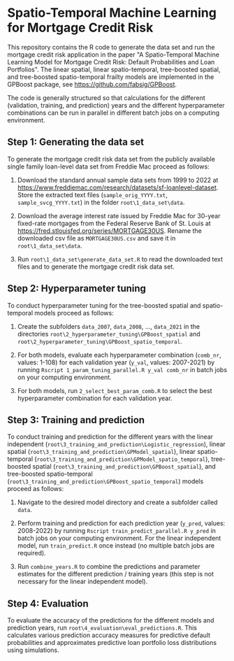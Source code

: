 # Spatio-Temporal Machine Learning for Mortgage Credit Risk 

This repository contains the R code to generate the data set and run the mortgage credit risk application in the paper "A Spatio-Temporal Machine Learning Model for Mortgage Credit Risk: Default Probabilities and Loan Portfolios". 
The linear spatial, linear spatio-temporal, tree-boosted spatial, and tree-boosted spatio-temporal frailty models are implemented in the GPBoost package, see <https://github.com/fabsig/GPBoost>. 

The code is generally structured so that calculations for the different (validation, training, and prediction) years and the different hyperparameter combinations can be run in parallel in different batch jobs on a computing environment.

## Step 1: Generating the data set

To generate the mortgage credit risk data set from the publicly available single family loan-level data set from Freddie Mac proceed as follows:

1. Download the standard annual sample data sets from 1999 to 2022 at https://www.freddiemac.com/research/datasets/sf-loanlevel-dataset. Store the extracted text files (`sample_orig_YYYY.txt`, `sample_svcg_YYYY.txt`) in the folder `root\1_data_set\data`.

2. Download the average interest rate issued by Freddie Mac for 30-year fixed-rate mortgages from the Federal Reserve Bank of St. Louis at https://fred.stlouisfed.org/series/MORTGAGE30US. Rename the downloaded csv file as `MORTGAGE30US.csv` and save it in `root\1_data_set\data`.

3. Run `root\1_data_set\generate_data_set.R` to read the downloaded text files and to generate the mortgage credit risk data set.


## Step 2: Hyperparameter tuning

To conduct hyperparameter tuning for the tree-boosted spatial and spatio-temporal models proceed as follows: 

1. Create the subfolders `data_2007`, `data_2008`, ..., `data_2021` in the directories `root\2_hyperparameter_tuning\GPBoost_spatial` and `root\2_hyperparameter_tuning\GPBoost_spatio_temporal`.

2. For both models, evaluate each hyperparameter combination (`comb_nr`, values: 1-108) for each validation year (`y_val`, values: 2007-2021) by running `Rscript 1_param_tuning_parallel.R y_val comb_nr` in batch jobs on your computing environment.

3. For both models, run `2_select_best_param_comb.R` to select the best hyperparameter combination for each validation year.


## Step 3: Training and prediction

To conduct training and prediction for the different years with the linear independent (`root\3_training_and_prediction\Logistic_regression`),  linear spatial (`root\3_training_and_prediction\GPModel_spatial`), linear spatio-temporal (`root\3_training_and_prediction\GPModel_spatio_temporal`), tree-boosted spatial (`root\3_training_and_prediction\GPBoost_spatial`), and tree-boosted spatio-temporal (`root\3_training_and_prediction\GPBoost_spatio_temporal`) models proceed as follows:

1. Navigate to the desired model directory and create a subfolder called `data`.

2. Perform training and prediction for each prediction year (`y_pred`, values: 2008-2022) by running `Rscript train_predict_parallel.R y_pred` in batch jobs on your computing environment. For the linear independent model, run `train_predict.R` once instead (no multiple batch jobs are required).

3. Run `combine_years.R` to combine the predictions and parameter estimates for the different prediction / training years (this step is not necessary for the linear independent model).


## Step 4: Evaluation

To evaluate the accuracy of the predictions for the different models and prediction years, run `root\4_evaluation\eval_predictions.R`. This calculates various prediction accuracy measures for predictive default probabilities and approximates predictive loan portfolio loss distributions using simulations.